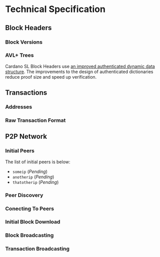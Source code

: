 # Technical Specification

## Block Headers

### Block Versions

### AVL+ Trees

Cardano SL Block Headers use [an improved authenticated dynamic data
structure](https://eprint.iacr.org/2016/994.pdf). The improvements to the
design of authenticated dictionaries reduce proof size and speed up
verification.

## Transactions

### Addresses

### Raw Transaction Format

## P2P Network

### Initial Peers

The list of initial peers is below:

- `someip` (_Pending_)
- `anotherip` (_Pending_)
- `thatotherip` (_Pending_)

### Peer Discovery

### Conecting To Peers

### Initial Block Download

### Block Broadcasting

### Transaction Broadcasting
